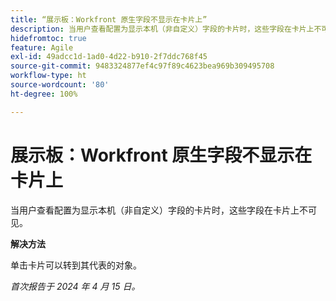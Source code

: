 ```yaml
---
title: “展示板：Workfront 原生字段不显示在卡片上”
description: 当用户查看配置为显示本机（非自定义）字段的卡片时，这些字段在卡片上不可见。
hidefromtoc: true
feature: Agile
exl-id: 49adcc1d-1ad0-4d22-b910-2f7ddc768f45
source-git-commit: 9483324877ef4c97f89c4623bea969b309495708
workflow-type: ht
source-wordcount: '80'
ht-degree: 100%

---
```


# 展示板：Workfront 原生字段不显示在卡片上

当用户查看配置为显示本机（非自定义）字段的卡片时，这些字段在卡片上不可见。

**解决方法**

单击卡片可以转到其代表的对象。

_首次报告于 2024 年 4 月 15 日。_
